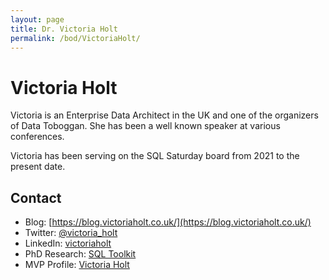 ```yaml
---
layout: page
title: Dr. Victoria Holt
permalink: /bod/VictoriaHolt/
---
```

# Victoria Holt
Victoria is an Enterprise Data Architect in the UK and one of the organizers of Data Toboggan. She has been a well known speaker at various conferences.

Victoria has been serving on the SQL Saturday board from 2021 to the present date.

## Contact
- Blog: [https://blog.victoriaholt.co.uk/](https://blog.victoriaholt.co.uk/)
- Twitter: [@victoria_holt](https://twitter.com/victoria_holt)
- LinkedIn: [victoriaholt](https://www.linkedin.com/in/victoriaholt/?originalSubdomain=uk)
- PhD Research: [SQL Toolkit](http://www.sqltoolkit.co.uk/)
- MVP Profile: [Victoria Holt](https://mvp.microsoft.com/en-US/MVP/profile/765c89e6-5d48-e811-811f-3863bb35ed38)
